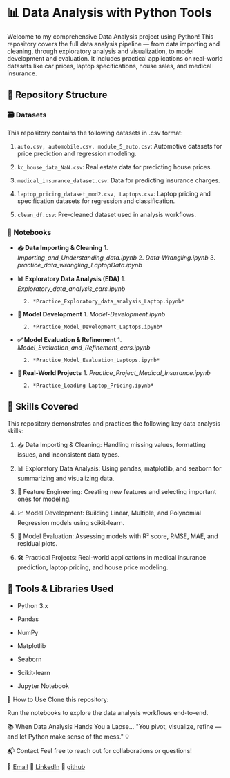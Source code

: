 # 📊 Data Analysis with Python Tools
Welcome to my comprehensive Data Analysis project using Python! This repository covers the full data analysis pipeline — from data importing and cleaning, through exploratory analysis and visualization, to model development and evaluation. It includes practical applications on real-world datasets like car prices, laptop specifications, house sales, and medical insurance.
## 📁 Repository Structure
###     🗃️ Datasets
This repository contains the following datasets in .csv format:

1. `auto.csv, automobile.csv, module_5_auto.csv`: Automotive datasets for price prediction and regression modeling.

2. `kc_house_data_NaN.csv`: Real estate data for predicting house prices.

3. `medical_insurance_dataset.csv`: Data for predicting insurance charges.

4. `laptop_pricing_dataset_mod2.csv, Laptops.csv`: Laptop pricing and specification datasets for regression and classification.

5. `clean_df.csv`: Pre-cleaned dataset used in analysis workflows.

###     📓 Notebooks
* **📥 Data Importing & Cleaning**
        1. *Importing_and_Understanding_data.ipynb*
        2. *Data-Wrangling.ipynb*
        3. *practice_data_wrangling_LaptopData.ipynb*

* **📊 Exploratory Data Analysis (EDA)**
        1. *Exploratory_data_analysis_cars.ipynb*

        2. *Practice_Exploratory_data_analysis_Laptop.ipynb*

* **🧠 Model Development**
        1. *Model-Development.ipynb*

        2. *Practice_Model_Development_Laptops.ipynb*

* **✅ Model Evaluation & Refinement**
        1. *Model_Evaluation_and_Refinement_cars.ipynb*

        2. *Practice_Model_Evaluation_Laptops.ipynb*

* **💼 Real-World Projects**
        1. *Practice_Project_Medical_Insurance.ipynb*

        2. *Practice_Loading Laptop_Pricing.ipynb*

## 🧠 Skills Covered
This repository demonstrates and practices the following key data analysis skills:

1. 📥 Data Importing & Cleaning: Handling missing values, formatting issues, and inconsistent data types.

2. 📊 Exploratory Data Analysis: Using pandas, matplotlib, and seaborn for summarizing and visualizing data.

3. 🔎 Feature Engineering: Creating new features and selecting important ones for modeling.

4. 📈 Model Development: Building Linear, Multiple, and Polynomial Regression models using scikit-learn.

5. 🧪 Model Evaluation: Assessing models with R² score, RMSE, MAE, and residual plots.

6. 🛠️ Practical Projects: Real-world applications in medical insurance prediction, laptop pricing, and house price modeling.

## 🔧 Tools & Libraries Used
* Python 3.x

* Pandas

* NumPy

* Matplotlib

* Seaborn

* Scikit-learn

* Jupyter Notebook

📌 How to Use
Clone this repository:

Run the notebooks to explore the data analysis workflows end-to-end.

📚 When Data Analysis Hands You a Lapse...
"You pivot, visualize, refine — and let Python make sense of the mess." 💡

📬 Contact
Feel free to reach out for collaborations or questions!

📧 [Email](gulamrasool2026@gmail.com)
🔗 [LinkedIn](https://www.linkedin.com/in/gulam-rasool-02453a303/)
🐍 [github](https://github.com/GulamRasool26)
